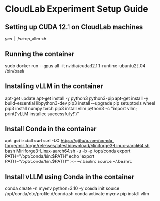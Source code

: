 # CloudLab Experiment Setup Guide
## Setting up CUDA 12.1 on CloudLab machines
yes | ./setup_vllm.sh

## Running the container
sudo docker run --gpus all -it nvidia/cuda:12.1.1-runtime-ubuntu22.04 /bin/bash

## Installing vLLM in the container
apt-get update
apt-get install -y python3 python3-pip
apt-get install -y build-essential libpython3-dev
pip3 install --upgrade pip setuptools wheel
pip3 install numpy torch
pip3 install vllm
python3 -c "import vllm; print('vLLM installed successfully!')"

## Install Conda in the container
apt-get install curl
curl -LO https://github.com/conda-forge/miniforge/releases/latest/download/Miniforge3-Linux-aarch64.sh
bash Miniforge3-Linux-aarch64.sh -u -b -p /opt/conda
export PATH="/opt/conda/bin:$PATH"
echo 'export PATH="/opt/conda/bin:$PATH"' >> ~/.bashrc
source ~/.bashrc

## Install vLLM using Conda in the container
conda create -n myenv python=3.10 -y
conda init
source /opt/conda/etc/profile.d/conda.sh
conda activate myenv
pip install vllm 

